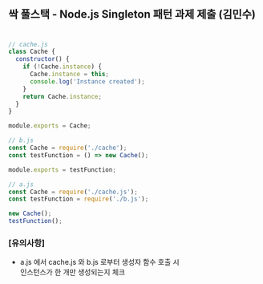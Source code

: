 ## 싹 풀스택 - Node.js Singleton 패턴 과제 제출 (김민수)

#

```js
// cache.js
class Cache {
  constructor() {
    if (!Cache.instance) {
      Cache.instance = this;
      console.log('Instance created');
    }
    return Cache.instance;
  }
}

module.exports = Cache;
```

```js
// b.js
const Cache = require('./cache');
const testFunction = () => new Cache();

module.exports = testFunction;
```

```js
// a.js
const Cache = require('./cache.js');
const testFunction = require('./b.js');

new Cache();
testFunction();
```

### [유의사항]

- a.js 에서 cache.js 와 b.js 로부터 생성자 함수 호출 시 <br/>
  인스턴스가 한 개만 생성되는지 체크
